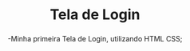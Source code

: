 <h1 align="center">Tela de Login</h1>

###

<p align="center">-Minha primeira Tela de Login, utilizando HTML CSS;</p>

###

